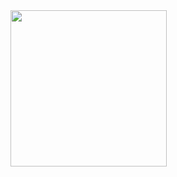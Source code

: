<img src = "https://github.com/akshankshingala/coflutter8.1_4/assets/150037897/61ce8622-b732-4eb6-a44f-c1af955219a6" width = "250">
